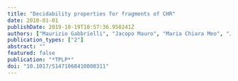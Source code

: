 ```yaml
---
title: "Decidability properties for fragments of CHR"
date: 2010-01-01
publishDate: 2019-10-19T10:57:36.958241Z
authors: ["Maurizio Gabbrielli", "Jacopo Mauro", "Maria Chiara Meo", "Jon Sneyers"]
publication_types: ["2"]
abstract: ""
featured: false
publication: "*TPLP*"
doi: "10.1017/S1471068410000311"
---
```


